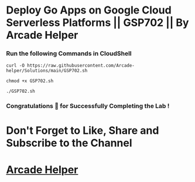 # Deploy Go Apps on Google Cloud Serverless Platforms || GSP702 || By Arcade Helper

### Run the following Commands in CloudShell
 
```
curl -O https://raw.githubusercontent.com/Arcade-helper/Solutions/main/GSP702.sh

chmod +x GSP702.sh

./GSP702.sh
```

### Congratulations 🎉 for Successfully Completing the Lab !


# Don't Forget to Like, Share and Subscribe to the Channel

# [Arcade Helper](https://www.youtube.com/@ArcadeHelper1418)
